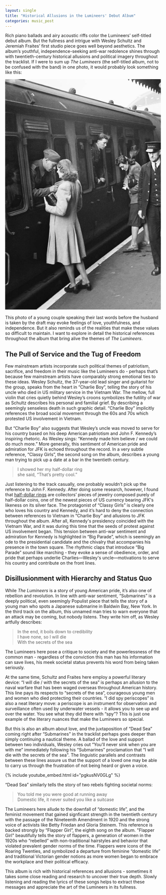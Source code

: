 ```yaml
---
layout: single
title: "Historical Allusions in the Lumineers' Debut Album"
categories: music_post 
---
```


Rich piano ballads and airy acoustic riffs color the Lumineers’ self-titled debut album. But the fullness and intrigue with Wesley Schultz and Jeremiah Fraites’ first studio piece goes well beyond aesthetics. The album’s youthful, independence-seeking anti-war redolence shines through with twentieth-century historical allusions and political imagery throughout the tracklist. If I were to sum up *The Lumineers* (the self-titled album, not to be confused with the band) in one photo, it would probably look something like this:

![](/assets/images/soldier.jpg)

This photo of a young couple speaking their last words before the husband is taken by the draft may evoke feelings of love, youthfulness, and independence. But it also reminds us of the realities that make these values so difficult to maintain. I want to explore in detail the historical references throughout the album that bring alive the themes of *The Lumineers*. 

## The Pull of Service and the Tug of Freedom
Few mainstream artists incorporate such political themes of patriotism, sacrifice, and freedom in their music like the Lumineers do - perhaps that’s because few mainstream artists have comparably strong emotional ties to these ideas. Wesley Schultz, the 37-year-old lead singer and guitarist for the group, speaks from the heart in “Charlie Boy”, telling the story of his uncle who died in US military service in the Vietnam War. The mellow, full violin that cries quietly behind Wesley’s croons symbolizes the futility of war as Schultz describes his personal and familial grief. By describing a seemingly senseless death in such graphic detail. “Charlie Boy” implicitly references the broad social movement through the 60s and 70s which protested US involvement in Vietnam.  

But “Charlie Boy” also suggests that Wesley’s uncle was moved to serve for his country based on his deep American patriotism and John F. Kennedy’s inspiring rhetoric. As Wesley sings: “Kennedy made him believe / we could do much more.” More generally, this sentiment of American pride and admiration for JFK is echoed throughout the record. In a very subtle reference, “Classy Girls”, the second song on the album, describes a young man trying to pick up a date at a bar in the twentieth century. 

> I showed her my half-dollar ring  
> she said, “That’s pretty cool.” 

Just listening to the track casually, one probably wouldn’t pick up the reference to John F. Kennedy. After doing some research, however, I found that [half-dollar rings](https://www.coinjewelryco.com/products/1971-2017-jfk-half-dollar-coin-ring-hand-made-usa-sizes-8-5-to-15) are collectors’ pieces of jewelry composed purely of half-dollar coins, one of the newest pieces of US currency bearing JFK's likeness on its silver face. The protagonist of “Classy Girls” is clearly one who loves his country and Kennedy, and it’s hard to deny the connection between references to Vietnam in “Charlie Boy” and allusions to JFK throughout the album. After all, Kennedy's presidency coincided with the Vietnam War, and it was during this time that the seeds of protest against US involvement began. This tension between anti-war sentiment and admiration for Kennedy is highlighted in “Big Parade”, which is seemingly an ode to the presidential candidate and the chivalry that accompanies his presence in the town square. The rhythmic claps that introduce “Big Parade” sound like marching - they evoke a sense of obedience, order, and pride that perhaps underlie Charlies—Wesley's uncle—motivations to serve his country and contribute on the front lines.

## Disillusionment with Hierarchy and Status Quo 
While *The Lumineers* is a story of young American pride, it’s also one of rebellion and revolution. In line with anti-war sentiment, “Submarines” is a deeply political, even seemingly Populist piece that tells the story of a young man who spots a Japanese submarine in Baldwin Bay, New York. In the third track on the album, this unnamed man tries to warn everyone that an attack may be coming, but nobody listens. They write him off, as Wesley artfully describes:
 
> In the end, it boils down to credibility  
> I have none, so I will die  
> With the secrets of the sea 

The Lumineers here pose a critique to society and the powerlessness of the common man - regardless of the conviction this man has his information can save lives, his meek societal status prevents his word from being taken seriously. 

At the same time, Schultz and Fraites here employ a powerful literary device: “I will die / with the secrets of the sea” is perhaps an allusion to the naval warfare that has been waged overseas throughout American history. This line pays its respects to “secrets of the sea”, courageous young men and women who died protecting their countries. “I did spy periscopes” is also a neat literary move: a periscope is an instrument for observation and surveillance often used by underwater vessels - it allows you to see up and over the water. You see what they did there with “spy”? This is just one example of the literary nuances that make the Lumineers so special. 

But this is also an album about love, and the juxtaposition of “Dead Sea” coming right after “Submarines” in the tracklist perhaps goes deeper than simply continuing a nautical theme. A ballad of the love and support between two individuals, Wesley cries out “You’ll never sink when you are with me” immediately following his “Submarines” proclamation that “I will die with the secrets of the sea". The linguistic parallels and contrasts between these lines assure us that the support of a loved one may be able to carry us through the frustration of not being heard or given a voice. 

{% include youtube_embed.html id="pgkusNV0GLg" %} 

“Dead Sea” similarly tells the story of two rebels fighting societal norms:

> You told me you were good at running away   
> Domestic life, it never suited you like a suitcase   

The Lumineers here allude to the downfall of “domestic life”, and the feminist movement that gained signficant strength in the twentieth century with the passage of the Nineteenth Amendment in 1920 and the strong voice of activists like Betty Friedan and Gloria Steinem. This reference is backed strongly by “Flapper Girl”, the eighth song on the album. "Flapper Girl" beautifully tells the story of flappers, a generation of women in the 1920s who “rebelled” with non-traditional hairstyles and behavior that violated prevalent gender norms of the time. Flappers were icons of the Roaring Twenties, and symbolized a departure from feminine “domestic life” and traditional Victorian gender notions as more women began to embrace the workplace and their political efficacy. 

This album is rich with historical references and allusions - sometimes it takes some close reading and research to uncover their true depth. Slowly listening and reading the lyrics of these songs helps to extract these messages and appreciate the art of the Lumineers in its fullness. 
